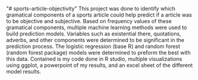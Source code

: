"# sports-article-objectivity" 
This project was done to identify which gramatical components of a sports article could help predict if a article was to be objective and subjective. Based on frequency values of these gramatical components, multiple machine learning methods were used to build prediction models. Variables such as existential there, quotations, adverbs, and other components were determined to be significant in the prediction process. The logistic regression (base R) and random forest (random forest package) models were determined to preform the best with this data. Contained is my code done in R studio, multiple visualizations using ggplot, a powerpoint of my results, and an excel sheet of the different model results.
